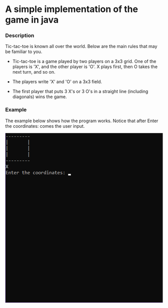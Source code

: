 # A simple implementation of the game in java

### Description
Tic-tac-toe is known all over the world. Below are the main rules that may be familiar to you.

- Tic-tac-toe is a game played by two players on a 3x3 grid. One of the players is 'X', and the other player is 'O'. X plays first, then O takes the next turn, and so on.

- The players write 'X' and 'O' on a 3x3 field.

- The first player that puts 3 X's or 3 O's in a straight line (including diagonals) wins the game.

### Example
The example below shows how the program works.
Notice that after Enter the coordinates: comes the user input.

![Alt Text](https://github.com/ritakialex/SimpleTicTacToe/blob/main/Tic-Tac-Toe%20example.gif)

